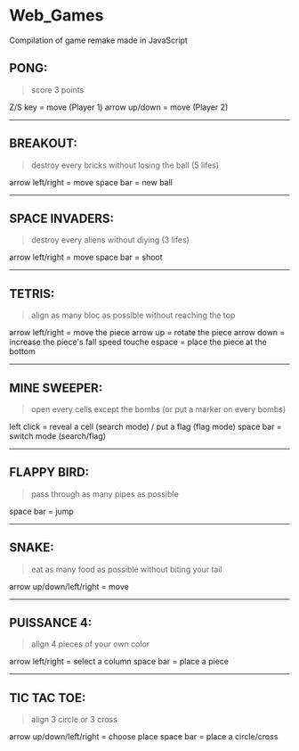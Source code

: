 # Web_Games
Compilation of game remake made in JavaScript

## PONG:
> score 3 points

Z/S key			= move (Player 1)
arrow up/down		= move (Player 2)

***
## BREAKOUT:
> destroy every bricks without losing the ball (5 lifes)

arrow left/right	= move
space bar		= new ball

***
## SPACE INVADERS:
> destroy every aliens without diying (3 lifes)

arrow left/right 	= move
space bar		= shoot

***
## TETRIS:
> align as many bloc as possible without reaching the top

arrow left/right	= move the piece
arrow up		= rotate the piece
arrow down	 	= increase the piece's fall speed
touche espace		= place the piece at the bottom

***
## MINE SWEEPER:
> open every cells except the bombs (or put a marker on every bombs)

left click 	= reveal a cell (search mode) / put a flag (flag mode)
space bar	= switch mode (search/flag)

***
## FLAPPY BIRD:
> pass through as many pipes as possible

space bar		= jump

***
## SNAKE:
> eat as many food as possible without biting your tail

arrow up/down/left/right = move

***
## PUISSANCE 4:
> align 4 pieces of your own color

arrow left/right	= select a column
space bar		= place a piece

***
## TIC TAC TOE:
> align 3 circle or 3 cross

arrow up/down/left/right = choose place
space bar 		 = place a circle/cross
